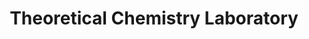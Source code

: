---
title: "Theoretical Chemistry Laboratory"
draft: false

# page title background image
bg_image: "images/banner/bg1.jpg"

# meta description ~100 letters in Japanese
description : "Theoretical Studies on basic properties of liquids and solids"

# Research image
image: "images/research/research-6.jpg"

# interest

# taxonomy
la_categories: "Molecular Chemistry" # 分子化学 | 物質化学 | 反応化学
keywords: ["Water Science", "Molecular Dynamics", "Stasistical Mechanics"]
faculties:
  kongo : Prof. Rikishi KONGO
  kongo : Prof. Rikishi KONGO

# contact info
contact:
- icon: ti-email
  link: mailto:matsu-m3@okayama-u.ac.jp
  name: matsu-m3@okayama-u.ac.jp
- icon: ti-mobile
  link: tel:086-251-7846
  name: 086-251-7846


- name : "理論化学研究室"
  icon : "ti-world" # icon pack : https://themify.me/themify-icons
  link : "http://theochem.chem.okayama-u.ac.jp"

- name : "3-1-1 Tsushima-Naka, Kita Ward, Okayama City, Okayama 700-8530"
  icon : "ti-location-pin" # icon pack : https://themify.me/themify-icons
  link : "#"

# type
type: "laboratory"
---